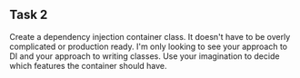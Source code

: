 ## Task 2
Create a dependency injection container class. It doesn't have to be overly complicated or production ready. I'm only looking to see your approach to DI and your approach to writing classes. Use your imagination to decide which features the container should have.